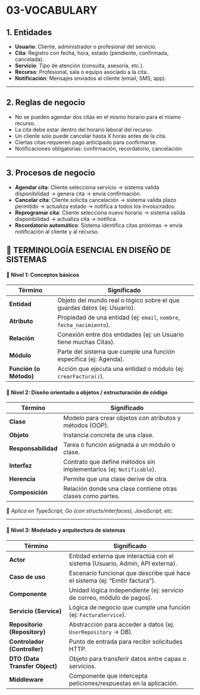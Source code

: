 # 03-VOCABULARY

## 1. **Entidades**

* **Usuario**: Cliente, administrador o profesional del servicio.
* **Cita**: Registro con fecha, hora, estado (pendiente, confirmada, cancelada).
* **Servicio**: Tipo de atención (consulta, asesoría, etc.).
* **Recurso**: Profesional, sala o equipo asociado a la cita.
* **Notificación**: Mensajes enviados al cliente (email, SMS, app).

---

## 2. **Reglas de negocio**

* No se pueden agendar dos citas en el mismo horario para el mismo recurso.
* La cita debe estar dentro del horario laboral del recurso.
* Un cliente solo puede cancelar hasta X horas antes de la cita.
* Ciertas citas requieren pago anticipado para confirmarse.
* Notificaciones obligatorias: confirmación, recordatorio, cancelación.

---

## 3. **Procesos de negocio**

* **Agendar cita**: Cliente selecciona servicio → sistema valida disponibilidad → genera cita → envía confirmación.
* **Cancelar cita**: Cliente solicita cancelación → sistema valida plazo permitido → actualiza estado → notifica a todos los involucrados.
* **Reprogramar cita**: Cliente selecciona nuevo horario → sistema valida disponibilidad → actualiza cita → notifica.
* **Recordatorio automático**: Sistema identifica citas próximas → envía notificación al cliente y al recurso.






## 🧠 TERMINOLOGÍA ESENCIAL EN DISEÑO DE SISTEMAS

#### 🔹 Nivel 1: Conceptos básicos

| Término                | Significado                                                              |
| ---------------------- | ------------------------------------------------------------------------ |
| **Entidad**            | Objeto del mundo real o lógico sobre el que guardas datos (ej: Usuario). |
| **Atributo**           | Propiedad de una entidad (ej: `email`, `nombre`, `fecha_nacimiento`).    |
| **Relación**           | Conexión entre dos entidades (ej: un Usuario tiene muchas Citas).        |
| **Módulo**             | Parte del sistema que cumple una función específica (ej: Agenda).        |
| **Función (o Método)** | Acción que ejecuta una entidad o módulo (ej: `crearFactura()`).          |

#### 🔹 Nivel 2: Diseño orientado a objetos / estructuración de código

| Término             | Significado                                                         |
| ------------------- | ------------------------------------------------------------------- |
| **Clase**           | Modelo para crear objetos con atributos y métodos (OOP).            |
| **Objeto**          | Instancia concreta de una clase.                                    |
| **Responsabilidad** | Tarea o función asignada a un módulo o clase.                       |
| **Interfaz**        | Contrato que define métodos sin implementarlos (ej: `Notificable`). |
| **Herencia**        | Permite que una clase derive de otra.                               |
| **Composición**     | Relación donde una clase contiene otras clases como partes.         |

📌 *Aplica en TypeScript, Go (con structs/interfaces), JavaScript, etc.*

---

#### 🔹 Nivel 3: Modelado y arquitectura de sistemas

| Término                        | Significado                                                                  |
| ------------------------------ | ---------------------------------------------------------------------------- |
| **Actor**                      | Entidad externa que interactúa con el sistema (Usuario, Admin, API externa). |
| **Caso de uso**                | Escenario funcional que describe qué hace el sistema (ej: “Emitir factura”). |
| **Componente**                 | Unidad lógica independiente (ej: servicio de correo, módulo de pagos).       |
| **Servicio (Service)**         | Lógica de negocio que cumple una función (ej: `FacturaService`).             |
| **Repositorio (Repository)**   | Abstracción para acceder a datos (ej: `UserRepository` → DB).                |
| **Controlador (Controller)**   | Punto de entrada para recibir solicitudes HTTP.                              |
| **DTO (Data Transfer Object)** | Objeto para transferir datos entre capas o servicios.                        |
| **Middleware**                 | Componente que intercepta peticiones/respuestas en la aplicación.            |